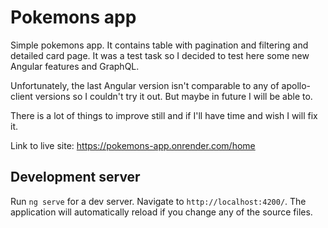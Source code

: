 # Pokemons app

Simple pokemons app. It contains table with pagination and filtering and detailed card page. It was a test task so I decided to test here some new Angular features and GraphQL.

Unfortunately, the last Angular version isn't comparable to any of apollo-client versions so I couldn't try it out. But maybe in future I will be able to.

There is a lot of things to improve still and if I'll have time and wish I will fix it.

Link to live site: https://pokemons-app.onrender.com/home

## Development server

Run `ng serve` for a dev server. Navigate to `http://localhost:4200/`. The application will automatically reload if you change any of the source files.
